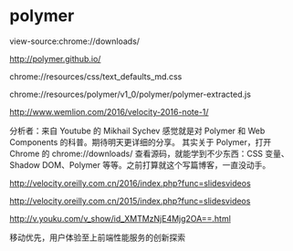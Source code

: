 # polymer



view-source:chrome://downloads/


http://polymer.github.io/


chrome://resources/css/text_defaults_md.css


chrome://resources/polymer/v1_0/polymer/polymer-extracted.js




http://www.wemlion.com/2016/velocity-2016-note-1/


分析者：来自 Youtube 的 Mikhail Sychev
感觉就是对 Polymer 和 Web Components 的科普。期待明天更详细的分享。
其实关于 Polymer，打开 Chrome 的 chrome://downloads/ 查看源码，就能学到不少东西：CSS 变量、Shadow DOM、Polymer 等等。之前打算就这个写篇博客，一直没动手。


http://velocity.oreilly.com.cn/2016/index.php?func=slidesvideos


http://velocity.oreilly.com.cn/2015/index.php?func=slidesvideos


http://v.youku.com/v_show/id_XMTMzNjE4Mjg2OA==.html

移动优先，用户体验至上前端性能服务的创新探索



